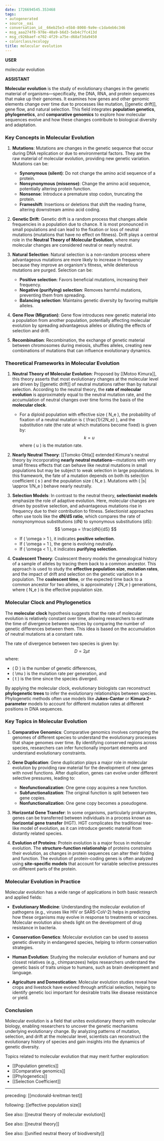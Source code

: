 ```yaml
---
date: 1726694545.353468
tags:
- autogenerated
- source__oai
- conversation_id__66eb25e3-e5b8-8008-9a9e-c1da4eb6c346
- msg_aaa274f8-978e-40a9-b6d3-5eb4c7fc413d
- msg_c926baef-e702-4f29-a75e-d68af3da9450
- colorclass/ecology
title: molecular evolution
---
```


**USER**

molecular evolution


**ASSISTANT**

**Molecular evolution** is the study of evolutionary changes in the genetic material of organisms—specifically, the DNA, RNA, and protein sequences that make up their genomes. It examines how genes and other genomic elements change over time due to processes like mutation, [[genetic drift]], gene flow, and natural selection. This field integrates **population genetics**, **phylogenetics**, and **comparative genomics** to explore how molecular sequences evolve and how these changes contribute to biological diversity and adaptation.

### Key Concepts in Molecular Evolution

1. **Mutations**: Mutations are changes in the genetic sequence that occur during DNA replication or due to environmental factors. They are the raw material of molecular evolution, providing new genetic variation. Mutations can be:
   - **Synonymous (silent)**: Do not change the amino acid sequence of a protein.
   - **Nonsynonymous (missense)**: Change the amino acid sequence, potentially altering protein function.
   - **Nonsense**: Introduce a premature stop codon, truncating the protein.
   - **Frameshift**: Insertions or deletions that shift the reading frame, altering downstream amino acid coding.

2. **Genetic Drift**: Genetic drift is a random process that changes allele frequencies in a population due to chance. It is most pronounced in small populations and can lead to the fixation or loss of neutral mutations (mutations that have no effect on fitness). Drift plays a central role in the **Neutral Theory of Molecular Evolution**, where many molecular changes are considered neutral or nearly neutral.

3. **Natural Selection**: Natural selection is a non-random process where advantageous mutations are more likely to increase in frequency because they improve an organism's fitness, while deleterious mutations are purged. Selection can be:
   - **Positive selection**: Favors beneficial mutations, increasing their frequency.
   - **Negative (purifying) selection**: Removes harmful mutations, preventing them from spreading.
   - **Balancing selection**: Maintains genetic diversity by favoring multiple alleles.

4. **Gene Flow (Migration)**: Gene flow introduces new genetic material into a population from another population, potentially affecting molecular evolution by spreading advantageous alleles or diluting the effects of selection and drift.

5. **Recombination**: Recombination, the exchange of genetic material between chromosomes during meiosis, shuffles alleles, creating new combinations of mutations that can influence evolutionary dynamics.

### Theoretical Frameworks in Molecular Evolution

1. **Neutral Theory of Molecular Evolution**: Proposed by [[Motoo Kimura]], this theory asserts that most evolutionary changes at the molecular level are driven by [[genetic drift]] of neutral mutations rather than by natural selection. According to the neutral theory, the **rate of molecular evolution** is approximately equal to the neutral mutation rate, and the accumulation of neutral changes over time forms the basis of the **molecular clock**.

   - For a diploid population with effective size \( N_e \), the probability of fixation of a neutral mutation is \( \frac{1}{2N_e} \), and the substitution rate (the rate at which mutations become fixed) is given by:
   $$
   k = u
   $$
   where \( u \) is the mutation rate.

2. **Nearly Neutral Theory**: [[Tomoko Ohta]] extended Kimura's neutral theory by incorporating **nearly neutral mutations**—mutations with very small fitness effects that can behave like neutral mutations in small populations but may be subject to weak selection in large populations. In this framework, the fate of a mutation depends on both its selection coefficient \( s \) and the population size \( N_e \). Mutations with \( |s| \approx 1/N_e \) behave nearly neutrally.

3. **Selection Models**: In contrast to the neutral theory, **selectionist models** emphasize the role of adaptive evolution. Here, molecular changes are driven by positive selection, and advantageous mutations rise in frequency due to their contribution to fitness. Selectionist approaches often use tools like the **dN/dS ratio**, which compares the rate of nonsynonymous substitutions (dN) to synonymous substitutions (dS):
   $$
   \omega = \frac{dN}{dS}
   $$
   - If \( \omega > 1 \), it indicates **positive selection**.
   - If \( \omega = 1 \), the gene is evolving neutrally.
   - If \( \omega < 1 \), it indicates **purifying selection**.

4. **Coalescent Theory**: Coalescent theory models the genealogical history of a sample of alleles by tracing them back to a common ancestor. This approach is used to study the **effective population size**, **mutation rates**, and the impact of drift and selection on the genetic variation in a population. The **coalescent time**, or the expected time back to a common ancestor for two alleles, is approximately \( 2N_e \) generations, where \( N_e \) is the effective population size.

### Molecular Clock and Phylogenetics

The **molecular clock** hypothesis suggests that the rate of molecular evolution is relatively constant over time, allowing researchers to estimate the time of divergence between species by comparing the number of genetic differences between them. This idea is based on the accumulation of neutral mutations at a constant rate.

The rate of divergence between two species is given by:
$$
D = 2 \mu t
$$
where:
- \( D \) is the number of genetic differences,
- \( \mu \) is the mutation rate per generation, and
- \( t \) is the time since the species diverged.

By applying the molecular clock, evolutionary biologists can reconstruct **phylogenetic trees** to infer the evolutionary relationships between species. Phylogenetic methods often use models like **Jukes-Cantor** or **Kimura 2-parameter** models to account for different mutation rates at different positions in DNA sequences.

### Key Topics in Molecular Evolution

1. **Comparative Genomics**: Comparative genomics involves comparing the genomes of different species to understand the evolutionary processes that shape genomes over time. By identifying conserved regions across species, researchers can infer functionally important elements and understand evolutionary constraints.

2. **Gene Duplication**: Gene duplication plays a major role in molecular evolution by providing raw material for the development of new genes with novel functions. After duplication, genes can evolve under different selective pressures, leading to:
   - **Neofunctionalization**: One gene copy acquires a new function.
   - **Subfunctionalization**: The original function is split between two gene copies.
   - **Nonfunctionalization**: One gene copy becomes a pseudogene.

3. **Horizontal Gene Transfer**: In some organisms, particularly prokaryotes, genes can be transferred between individuals in a process known as **horizontal gene transfer** (HGT). HGT complicates the traditional tree-like model of evolution, as it can introduce genetic material from distantly related species.

4. **Evolution of Proteins**: Protein evolution is a major focus in molecular evolution. The **structure-function relationship** of proteins constrains their evolution, as changes in protein sequences can alter their folding and function. The evolution of protein-coding genes is often analyzed using **site-specific models** that account for variable selective pressures on different parts of the protein.

### Molecular Evolution in Practice

Molecular evolution has a wide range of applications in both basic research and applied fields:
- **Evolutionary Medicine**: Understanding the molecular evolution of pathogens (e.g., viruses like HIV or SARS-CoV-2) helps in predicting how these organisms may evolve in response to treatments or vaccines. Molecular evolution also sheds light on the development of drug resistance in bacteria.
  
- **Conservation Genetics**: Molecular evolution can be used to assess genetic diversity in endangered species, helping to inform conservation strategies.

- **Human Evolution**: Studying the molecular evolution of humans and our closest relatives (e.g., chimpanzees) helps researchers understand the genetic basis of traits unique to humans, such as brain development and language.

- **Agriculture and Domestication**: Molecular evolution studies reveal how crops and livestock have evolved through artificial selection, helping to identify genetic loci important for desirable traits like disease resistance or yield.

### Conclusion

Molecular evolution is a field that unites evolutionary theory with molecular biology, enabling researchers to uncover the genetic mechanisms underlying evolutionary change. By analyzing patterns of mutation, selection, and drift at the molecular level, scientists can reconstruct the evolutionary history of species and gain insights into the dynamics of genetic diversity.

Topics related to molecular evolution that may merit further exploration:
- [[Population genetics]]
- [[Comparative genomics]]
- [[Phylogenetics]]
- [[Selection Coefficient]]


---

preceding: [[mcdonald-kreitman test]]  


following: [[effective population size]]

See also: [[neutral theory of molecular evolution]]


See also: [[neutral theory]]


See also: [[unified neutral theory of biodiversity]]
